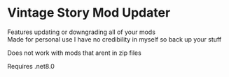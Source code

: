 # Vintage Story Mod Updater

Features updating or downgrading all of your mods\
Made for personal use I have no credibility in myself so back up your stuff

Does not work with mods that arent in zip files

Requires .net8.0
